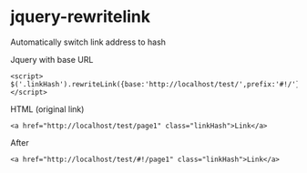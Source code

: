 jquery-rewritelink
==================
Automatically switch link address to hash

Jquery with base URL
```
<script>
$('.linkHash').rewriteLink({base:'http://localhost/test/',prefix:'#!/'});
</script>
```
HTML (original link)
```
<a href="http://localhost/test/page1" class="linkHash">Link</a>
```
After
```
<a href="http://localhost/test/#!/page1" class="linkHash">Link</a>
```
